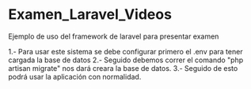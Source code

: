# Examen_Laravel_Videos
Ejemplo de uso del framework de laravel para presentar examen

1.- Para usar este sistema se debe configurar primero el .env para tener cargada la base de datos
2.- Seguido debemos correr el comando "php artisan migrate" nos dará creara la base de datos.
3.- Seguido de esto podrá usar la aplicación con normalidad.
